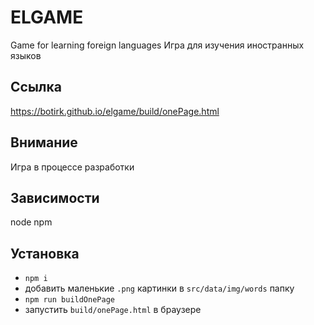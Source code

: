 # ELGAME
Game for learning foreign languages
Игра для изучения иностранных языков

## Ссылка
https://botirk.github.io/elgame/build/onePage.html

## Внимание
Игра в процессе разработки

## Зависимости
node
npm

## Установка
+ `npm i`
+ добавить маленькие `.png` картинки в `src/data/img/words` папку
+ `npm run buildOnePage`
+ запустить `build/onePage.html` в браузере
